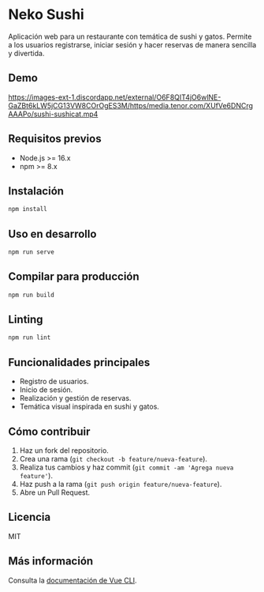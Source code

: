 # Neko Sushi

Aplicación web para un restaurante con temática de sushi y gatos. Permite a los usuarios registrarse, iniciar sesión y hacer reservas de manera sencilla y divertida.

## Demo

https://images-ext-1.discordapp.net/external/O6F8QIT4jO6wlNE-GaZBt6kLW5jCG13VW8COrOgES3M/https/media.tenor.com/XUfVe6DNCrgAAAPo/sushi-sushicat.mp4


## Requisitos previos

- Node.js >= 16.x
- npm >= 8.x

## Instalación

```bash
npm install
```

## Uso en desarrollo

```bash
npm run serve
```

## Compilar para producción

```bash
npm run build
```

## Linting

```bash
npm run lint
```

## Funcionalidades principales

- Registro de usuarios.
- Inicio de sesión.
- Realización y gestión de reservas.
- Temática visual inspirada en sushi y gatos.

## Cómo contribuir

1. Haz un fork del repositorio.
2. Crea una rama (`git checkout -b feature/nueva-feature`).
3. Realiza tus cambios y haz commit (`git commit -am 'Agrega nueva feature'`).
4. Haz push a la rama (`git push origin feature/nueva-feature`).
5. Abre un Pull Request.

## Licencia

MIT

## Más información

Consulta la [documentación de Vue CLI](https://cli.vuejs.org/config/).
